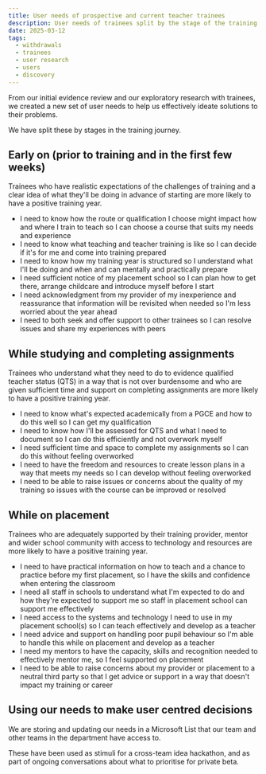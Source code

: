 ```yaml
---
title: User needs of prospective and current teacher trainees
description: User needs of trainees split by the stage of the training journey.
date: 2025-03-12
tags:
  - withdrawals
  - trainees
  - user research
  - users
  - discovery
---
```


From our initial evidence review and our exploratory research with trainees, we created a new set of user needs to help us effectively ideate solutions to their problems. 

We have split these by stages in the training journey. 

## Early on (prior to training and in the first few weeks) 

Trainees who have realistic expectations of the challenges of training and a clear idea of what they'll be doing in advance of starting are more likely to have a positive training year. 

- I need to know how the route or qualification I choose might impact how and where I train to teach so I can choose a course that suits my needs and experience
- I need to know what teaching and teacher training is like so I can decide if it's for me and come into training prepared
- I need to know how my training year is structured so I understand what I'll be doing and when and can mentally and practically prepare
- I need sufficient notice of my placement school so I can plan how to get there, arrange childcare and introduce myself before I start
- I need acknowledgment from my provider of my inexperience and reassurance that information will be revisited when needed so I'm less worried about the year ahead
- I need to both seek and offer support to other trainees so I can resolve issues and share my experiences with peers 

## While studying and completing assignments  

Trainees who understand what they need to do to evidence qualified teacher status (QTS) in a way that is not over burdensome and who are given sufficient time and support on completing assignments are more likely to have a positive training year. 

- I need to know what's expected academically from a PGCE and how to do this well so I can get my qualification
- I need to know how I'll be assessed for QTS and what I need to document so I can do this efficiently and not overwork myself
- I need sufficient time and space to complete my assignments so I can do this without feeling overworked
- I need to have the freedom and resources to create lesson plans in a way that meets my needs so I can develop without feeling overworked
- I need to be able to raise issues or concerns about the quality of my training so issues with the course can be improved or resolved

## While on placement

Trainees who are adequately supported by their training provider, mentor and wider school community with access to technology and resources are more likely to have a positive training year. 

- I need to have practical information on how to teach and a chance to practice before my first placement, so I have the skills and confidence when entering the classroom
- I need all staff in schools to understand what I'm expected to do and how they're expected to support me so staff in placement school can support me effectively
- I need access to the systems and technology I need to use in my placement school(s) so I can teach effectively and develop as a teacher
- I need advice and support on handling poor pupil behaviour so I'm able to handle this while on placement and develop as a teacher
- I need my mentors to have the capacity, skills and recognition needed to effectively mentor me, so I feel supported on placement
- I need to be able to raise concerns about my provider or placement to a neutral third party so that I get advice or support in a way that doesn't impact my training or career 

## Using our needs to make user centred decisions 

We are storing and updating our needs in a Microsoft List that our team and other teams in the department have access to.  

These have been used as stimuli for a cross-team idea hackathon, and as part of ongoing conversations about what to prioritise for private beta.
